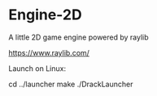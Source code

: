 # Engine-2D

A little 2D game engine powered by raylib

https://www.raylib.com/

Launch on Linux:

cd ../launcher
make
./DrackLauncher
